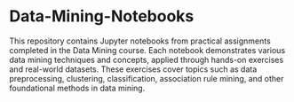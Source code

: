 # Data-Mining-Notebooks

This repository contains Jupyter notebooks from practical assignments completed in the Data Mining course. Each notebook demonstrates various data mining techniques and concepts, applied through hands-on exercises and real-world datasets. These exercises cover topics such as data preprocessing, clustering, classification, association rule mining, and other foundational methods in data mining.

